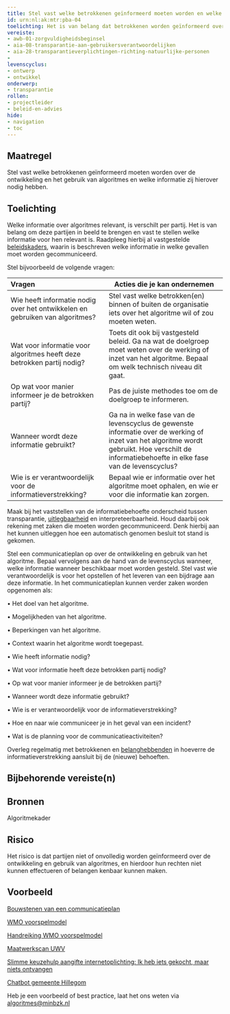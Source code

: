 ```yaml
---
title: Stel vast welke betrokkenen geïnformeerd moeten worden en welke informatie zij nodig hebben. 
id: urn:nl:ak:mtr:pba-04
toelichting: Het is van belang dat betrokkenen worden geïnformeerd over de ontwikkeling en inzet van algoritmes binnen de organisatie. 
vereiste:
- awb-01-zorgvuldigheidsbeginsel
- aia-08-transparantie-aan-gebruikersverantwoordelijken
- aia-28-transparantieverplichtingen-richting-natuurlijke-personen
- 
levenscyclus: 
- ontwerp
- ontwikkel
onderwerp:
- transparantie
rollen:
- projectleider
- beleid-en-advies
hide:
- navigation
- toc
---
```


<!-- Let op! onderstaande regel met 'tags' niet weghalen! Deze maakt automatisch de knopjes op basis van de metadata  -->
<!-- tags -->

## Maatregel
<!-- Vul hier een omschrijving in van wat deze maatregel inhoudt. -->
Stel vast welke betrokkenen geïnformeerd moeten worden over de ontwikkeling en het gebruik van algoritmes en welke informatie zij hierover nodig hebben.

## Toelichting 
<!-- Geef hier een toelichting van deze maatregel -->
Welke informatie over algoritmes relevant, is verschilt per partij. Het is van belang om deze partijen in beeld te brengen en vast te stellen welke informatie voor hen relevant is. Raadpleeg hierbij al vastgestelde [beleidskaders](0-org-02-beleid_opstellen_inzet_algoritmes.md), waarin is beschreven welke informatie in welke gevallen moet worden gecommuniceerd. 

Stel bijvoorbeeld de volgende vragen:

| Vragen	|Acties die je kan ondernemen |
| :-----------------|---------------|
| Wie heeft informatie nodig over het ontwikkelen en gebruiken van algoritmes? |	Stel vast welke betrokken(en) binnen of buiten de organisatie iets over het algoritme wil of zou moeten weten. |
| Wat voor informatie voor algoritmes heeft deze betrokken partij nodig? | Toets dit ook bij vastgesteld beleid. 	Ga na wat de doelgroep moet weten over de werking of inzet van het algoritme. Bepaal om welk technisch niveau dit gaat. |
| Op wat voor manier informeer je de betrokken partij?	| Pas de juiste methodes toe om de doelgroep te informeren. |
| Wanneer wordt deze informatie gebruikt? | Ga na in welke fase van de levenscyclus de gewenste informatie over de werking of inzet van het algoritme wordt gebruikt. Hoe verschilt de informatiebehoefte in elke fase van de levenscyclus? |
| Wie is er verantwoordelijk voor de informatieverstrekking? | Bepaal wie er informatie over het algoritme moet ophalen, en wie er voor die informatie kan zorgen. |

Maak bij het vaststellen van de informatiebehoefte onderscheid tussen transparantie, [uitlegbaarheid](2-owp-30-toepassen_uitlegbaarheidstechnieken.md) en interpreteerbaarheid. Houd daarbij ook rekening met zaken die moeten worden gecommuniceerd. Denk hierbij aan het kunnen uitleggen hoe een automatisch genomen besluit tot stand is gekomen. 

Stel een communicatieplan op over de ontwikkeling en gebruik van het algoritme. Bepaal vervolgens aan de hand van de levenscyclus wanneer, welke informatie wanneer beschikbaar moet worden gesteld. Stel vast wie verantwoordelijk is voor het opstellen of het leveren van een bijdrage aan deze informatie. In het communicatieplan kunnen verder zaken worden opgenomen als:

•	Het doel van het algoritme.

•	Mogelijkheden van het algoritme.

•	Beperkingen van het algoritme.

•	Context waarin het algoritme wordt toegepast.

•	Wie heeft informatie nodig?

•	Wat voor informatie heeft deze betrokken partij nodig?

•	Op wat voor manier informeer je de betrokken partij?

•	Wanneer wordt deze informatie gebruikt? 

•	Wie is er verantwoordelijk voor de informatieverstrekking?

•	Hoe en naar wie communiceer je in het geval van een incident?

•	Wat is de planning voor de communicatieactiviteiten?

Overleg regelmatig met betrokkenen en [belanghebbenden](1-pba-04-betrek-belanghebbenden.md) in hoeverre de informatieverstrekking aansluit bij de (nieuwe) behoeften.

## Bijbehorende vereiste(n)
<!-- Hier volgt een lijst met vereisten op basis van de in de metadata ingevulde vereiste -->

<!-- Let op! onderstaande regel met 'list_vereisten_on_maatregelen_page' niet weghalen! Deze maakt automatisch een lijst van bijbehorende verseisten op basis van de metadata  -->
<!-- list_vereisten_on_maatregelen_page -->

## Bronnen 
<!-- Vul hier de relevante bronnen in voor deze maatregel -->
Algoritmekader
  
## Risico 
<!-- vul hier het specifieke risico in dat kan worden gemitigeerd met behulp van deze maatregel -->
Het risico is dat partijen niet of onvolledig worden geïnformeerd over de ontwikkeling en gebruik van algoritmes, en hierdoor hun rechten niet kunnen effectueren of belangen kenbaar kunnen maken.

## Voorbeeld
<!-- Voeg hier een voorbeeld toe, door er bijvoorbeeld naar te verwijzen -->
[Bouwstenen van een communicatieplan](https://communicatiekompas.nl/hulpmiddelen/bouwstenen-van-een-communicatieplan)

[WMO voorspelmodel](https://wmovoorspelmodel.vng.nl/)

[Handreiking WMO voorspelmodel](https://wmovoorspelmodel.vng.nl/Handreiking%20Wmo%20Voorspelmodel%20juli%202024.pdf)

[Maatwerkscan UWV](https://www.uwv.nl/nl/over-uwv/organisatie/algoritmeregister-uwv/maatwerkscan)

[Slimme keuzehulp aangifte internetoplichting: Ik heb iets gekocht, maar niets ontvangen](https://aangifte.politie.nl/iaai-preintake/#/)

[Chatbot gemeente Hillegom](https://www.hillegom.nl/chatbot)

Heb je een voorbeeld of best practice, laat het ons weten via [algoritmes@minbzk.nl](mailto:algoritmes@minbzk.nl)
